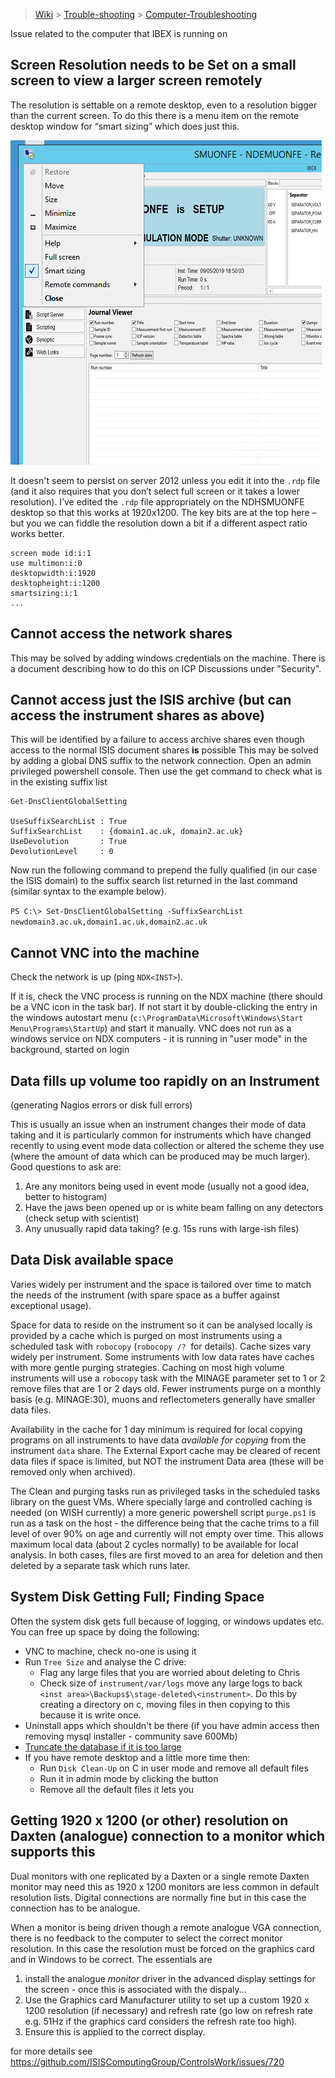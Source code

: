 > [Wiki](Home) > [Trouble-shooting](trouble-shooting-pages) > [Computer-Troubleshooting](Computer-Troubleshooting)

Issue related to the computer that IBEX is running on


## Screen Resolution needs to be Set on a small screen to view a larger screen remotely

The resolution is settable on a remote desktop, even to a resolution bigger than the current screen. To do this there is a menu item on the remote desktop window for “smart sizing” which does just this. 

![smart screen](troubleshooting/rdp_smart_screen.png)

It doesn't seem to persist on server 2012 unless you edit it into the `.rdp` file (and it also requires that you don’t select full screen or it takes a lower resolution).  I’ve edited the `.rdp` file appropriately on the NDHSMUONFE desktop so that this works at 1920x1200.  The key bits are at the top here – but you we can fiddle the resolution down a bit if a different aspect ratio works better.

```
screen mode id:i:1
use multimon:i:0
desktopwidth:i:1920
desktopheight:i:1200
smartsizing:i:1
...
```

## Cannot access the network shares

This may be solved by adding windows credentials on the machine. There is a document describing how to do this on ICP Discussions under "Security".

## Cannot access just the ISIS archive (but can access the instrument shares as above)

This will be identified by a failure to access archive shares even though access to the normal ISIS document shares **is** possible
This may be solved by adding a global DNS suffix to the network connection. Open an admin privileged powershell console.  Then use the get command to check what is in the existing suffix list

```
Get-DnsClientGlobalSetting

UseSuffixSearchList : True
SuffixSearchList    : {domain1.ac.uk, domain2.ac.uk}
UseDevolution       : True
DevolutionLevel     : 0
```

Now run the following command to prepend the fully qualified (in our case the ISIS domain) to the suffix search list returned in the last command (similar syntax to the example below).

`PS C:\> Set-DnsClientGlobalSetting -SuffixSearchList newdomain3.ac.uk,domain1.ac.uk,domain2.ac.uk`

## Cannot VNC into the machine

Check the network is up (ping `NDX<INST>`).

If it is, check the VNC process is running on the NDX machine (there should be a VNC icon in the task bar). 
If not start it by double-clicking the entry in the windows autostart menu (`c:\ProgramData\Microsoft\Windows\Start Menu\Programs\StartUp`) and start it manually. VNC does not run as a windows service on NDX computers - it is running in "user mode" in the background, started on login

## Data fills up volume too rapidly on an Instrument
  (generating Nagios errors or disk full errors)

This is usually an issue when an instrument changes their mode of data taking and it is particularly common for instruments which have changed recently to using event mode data collection or altered the scheme they use (where the amount of data which can be produced may be much larger).
Good questions to ask are:

  1) Are any monitors being used in event mode (usually not a good idea, better to histogram)
  2) Have the jaws been opened up or is white beam falling on any detectors (check setup with scientist)
  3) Any unusually rapid data taking? (e.g. 15s runs with large-ish files)

## Data Disk available space

Varies widely per instrument and the space is tailored over time to match the needs of the instrument (with spare space as a buffer against exceptional usage).

Space for data to reside on the instrument so it can be analysed locally is provided by a cache which is purged on most instruments using a scheduled task with `robocopy` (`robocopy /? `for details).  Cache sizes vary widely per instrument.  Some instruments with low data rates have caches with more gentle purging strategies.  Caching on most high volume instruments will use a `robocopy` task with the MINAGE parameter set to 1 or 2 remove files that are 1 or 2 days old.  Fewer instruments purge on a monthly basis (e.g. MINAGE:30), muons and reflectometers generally have smaller data files.

Availability in the cache for 1 day minimum is required for local copying programs on all instruments to have data _available for copying_ from the instrument `data` share.  The External Export cache may be cleared of recent data files if space is limited, but NOT the instrument Data area (these will be removed only when archived).

The Clean and purging tasks run as privileged tasks in the scheduled tasks library on the guest VMs.  Where specially large and controlled caching is needed (on WISH currently) a more generic powershell script `purge.ps1` is run as a task on the host - the difference being that the cache trims to a fill level of over 90% on age and currently will not empty over time.  This allows maximum local data (about 2 cycles normally) to be available for local analysis.  In both cases, files are first moved to an area for deletion and then deleted by a separate task which runs later.

## System Disk Getting Full; Finding Space

Often the system disk gets full because of logging, or windows updates etc. You can free up space by doing the following:

- VNC to machine, check no-one is using it
- Run `Tree Size` and analyse the C drive:
    - Flag any large files that you are worried about deleting to Chris
    - Check size of `instrument/var/logs` move any large logs to back `<inst area>\Backups$\stage-deleted\<instrument>`. Do this by creating a directory on c, moving files in then copying to this because it is write once. 
- Uninstall apps which shouldn't be there (if you have admin access then removing mysql installer - community save 600Mb)
- [Truncate the database if it is too large](https://github.com/ISISComputingGroup/ibex_developers_manual/wiki/Database-Troubleshooting#reducing-database-disc-space)
- If you have remote desktop and a little more time then:
    - Run `Disk Clean-Up` on C in user mode and remove all default files
    - Run it in admin mode by clicking the button
    - Remove all the default files it lets you

## Getting 1920 x 1200 (or other) resolution on Daxten (analogue) connection to a monitor which supports this

Dual monitors with one replicated by a Daxten or a single remote Daxten monitor may need this as 1920 x 1200 monitors are less common in default resolution lists.  Digital connections are normally fine but in this case the connection has to be analogue.

When a monitor is being driven though a remote analogue VGA connection, there is no feedback to the computer to select the correct monitor resolution.  In this case the resolution must be forced on the graphics card and in Windows to be correct.  The essentials are
  1) install the analogue _monitor_ driver in the advanced display settings for the screen - once this is associated with the dispaly...
  2) Use the Graphics card Manufacturer utility to set up a custom 1920 x 1200 resolution (if necessary) and refresh rate (go low on refresh rate e.g. 51Hz if the graphics card considers the refresh rate too high).
  3) Ensure this is applied to the correct display.

for more details see https://github.com/ISISComputingGroup/ControlsWork/issues/720
